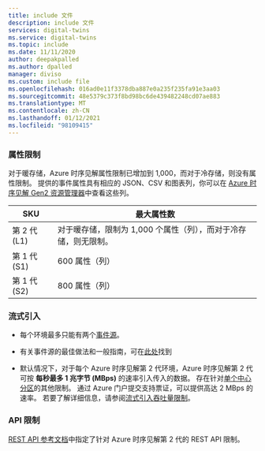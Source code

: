 ```yaml
---
title: include 文件
description: include 文件
services: digital-twins
ms.service: digital-twins
ms.topic: include
ms.date: 11/11/2020
author: deepakpalled
ms.author: dpalled
manager: diviso
ms.custom: include file
ms.openlocfilehash: 016ad0e11f3378dba887e0a235f235fa91e3aa03
ms.sourcegitcommit: 48e5379c373f8bd98bc6de439482248cd07ae883
ms.translationtype: MT
ms.contentlocale: zh-CN
ms.lasthandoff: 01/12/2021
ms.locfileid: "98109415"
---
```

### <a name="property-limits"></a>属性限制

对于暖存储，Azure 时序见解属性限制已增加到 1,000，而对于冷存储，则没有属性限制。 提供的事件属性具有相应的 JSON、CSV 和图表列，你可以在 [Azure 时序见解 Gen2 资源管理器](../articles/time-series-insights/quickstart-explore-tsi.md)中查看这些列。

| SKU | 最大属性数 |
| --- | --- |
| 第 2 代 (L1) | 对于暖存储，限制为 1,000 个属性（列），而对于冷存储，则无限制。|
| 第 1 代 (S1) | 600 属性（列） |
| 第 1 代 (S2) | 800 属性（列） |

### <a name="streaming-ingestion"></a>流式引入

* 每个环境最多只能有两个[事件源](../articles/time-series-insights/concepts-streaming-ingestion-event-sources.md)。

* 有关事件源的最佳做法和一般指南，可在[此处](../articles/time-series-insights/concepts-streaming-ingestion-event-sources.md#streaming-ingestion-best-practices)找到

* 默认情况下，对于每个 Azure 时序见解第 2 代环境，Azure 时序见解第 2 代可按 **每秒最多 1 兆字节 (MBps)** 的速率引入传入的数据。 存在针对[单个中心分区](../articles/time-series-insights/concepts-streaming-ingress-throughput-limits.md#hub-partitions-and-per-partition-limits)的其他限制。 通过 Azure 门户提交支持票证，可以提供高达 2 MBps 的速率。 若要了解详细信息，请参阅[流式引入吞吐量限制](../articles/time-series-insights/concepts-streaming-ingress-throughput-limits.md)。

### <a name="api-limits"></a>API 限制

[REST API 参考文档](/rest/api/time-series-insights/preview#limits-1)中指定了针对 Azure 时序见解第 2 代的 REST API 限制。